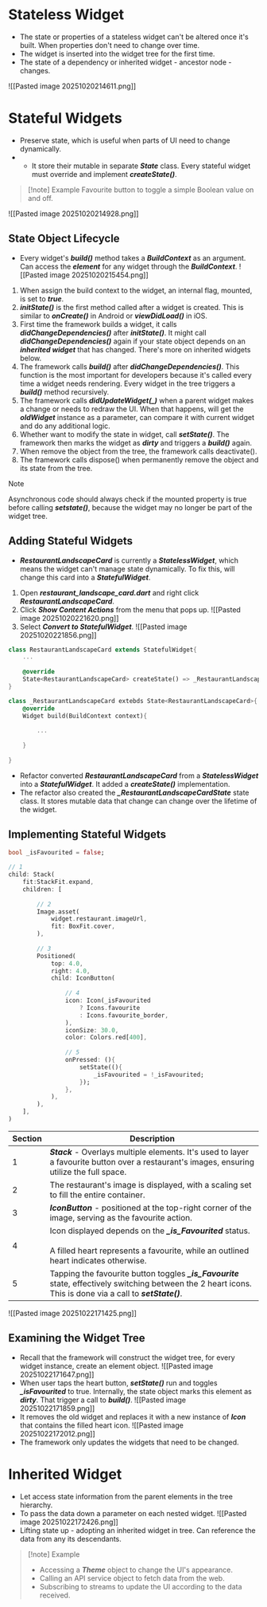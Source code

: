 # Stateless Widget
- The state or properties of a stateless widget can't be altered once it's built. When properties don't need to change over time.
- The widget is inserted into the widget tree for the first time.
- The state of a dependency or inherited widget - ancestor node - changes.
 
![[Pasted image 20251020214611.png]]

# Stateful Widgets
- Preserve state, which is useful when parts of UI need to change dynamically.
- - It store their mutable in separate ***State*** class. Every stateful widget must override and implement ***createState()***.
>[!note] Example
>Favourite button to toggle a simple Boolean value on and off.

![[Pasted image 20251020214928.png]]
## State Object Lifecycle
- Every widget's ***build()*** method takes a ***BuildContext*** as an argument. Can access the ***element*** for any widget through the ***BuildContext***.
![[Pasted image 20251020215454.png]]

1. When assign the build context to the widget, an internal flag, mounted, is set to ***true***.
2. ***initState()*** is the first method called after a widget is created. This is similar to ***onCreate()*** in Android or ***viewDidLoad()*** in iOS.
3. First time the framework builds a widget, it calls ***didChangeDependencies()*** after ***initState()***. It might call ***didChangeDependencies()*** again if your state object depends on an ***inherited widget*** that has changed. There's more on inherited widgets below.
4. The framework calls ***build()*** after ***didChangeDependencies()***. This function is the most important for developers because it's called every time a widget needs rendering. Every widget in the tree triggers a ***build()*** method recursively.
5. The framework calls ***didUpdateWidget(_)*** when a parent widget makes a change or needs to redraw the UI. When that happens, will get the ***oldWidget*** instance as a parameter, can compare it with current widget and do any additional logic.
6. Whether want to modify the state in widget, call ***setState()***. The framework then marks the widget as ***dirty*** and triggers a ***build()*** again.
7. When remove the object from the tree, the framework calls deactivate().
8. The framework calls dispose() when permanently remove the object and its state from the tree.
>[!note] 
>Asynchronous code should always check if the mounted property is true before calling ***setstate()***, because the widget may no longer be part of the widget tree.
## Adding Stateful Widgets
- ***RestaurantLandscapeCard*** is currently a ***StatelessWidget***, which means the widget can't manage state dynamically. To fix this, will change this card into a ***StatefulWidget***.
1. Open ***restaurant_landscape_card.dart*** and right click ***RestaurantLandscapeCard***.
2. Click ***Show Content Actions*** from the menu that pops up. 
   ![[Pasted image 20251020221620.png]]
3. Select ***Convert to StatefulWidget***.
   ![[Pasted image 20251020221856.png]]
```dart  title:'restaurant_landscape_card.dart'
class RestaurantLandscapeCard extends StatefulWidget{
	...
	
	@override
	State<RestaurantLandscapeCard> createState() => _RestaurantLandscapeCardState();
}

class _RestaurantLandscapeCard extebds State<RestaurantLandscapeCard>{
	@override
	Widget build(BuildContext context){
	
		...
		
	}
	
}

```
- Refactor converted ***RestaurantLandscapeCard*** from a ***StatelessWidget*** into a ***StatefulWidget***. It added a ***createState()*** implementation.
- The refactor also created the ***_RestaurantLandscapeCardState*** state class. It stores mutable data that change can change over the lifetime of the widget.
## Implementing Stateful Widgets
```dart
bool _isFavourited = false;
```

```dart title:'restaurant_landscape_card.dart'
// 1
child: Stack(
	fit:StackFit.expand,
	children: [
		
		// 2
		Image.asset(
			widget.restaurant.imageUrl,
			fit: BoxFit.cover,
		),
		
		// 3
		Positioned(
			top: 4.0,
			right: 4.0,
			child: IconButton(
				
				// 4
				icon: Icon(_isFavourited
					? Icons.favourite
					: Icons.favourite_border,
				),
				iconSize: 30.0,
				color: Colors.red[400],
				
				// 5
				onPressed: (){
					setState((){
						_isFavourited = !_isFavourited;
					});
				},
			),
		),
	],
)
```


| Section | Description                                                                                                                                                   |
| ------- | ------------------------------------------------------------------------------------------------------------------------------------------------------------- |
| 1       | ***Stack*** - Overlays multiple elements. It's used to layer a favourite button over a restaurant's images, ensuring utilize the full space.                  |
| 2       | The restaurant's image is displayed, with a scaling set to fill the entire container.                                                                         |
| 3       | ***IconButton*** - positioned at the top-right corner of the image, serving as the favourite action.                                                          |
| 4       | Icon displayed depends on the ***_is_Favourited*** status.<br><br>A filled heart represents a favourite, while an outlined heart indicates otherwise.         |
| 5       | Tapping the favourite button toggles ***_is_Favourite*** state, effectively switching between the 2 heart icons. This is done via a call to ***setState()***. |

![[Pasted image 20251022171425.png]]

## Examining the Widget Tree
- Recall that the framework will construct the widget tree, for every widget instance, create an element object.
  ![[Pasted image 20251022171647.png]]
- When user taps the heart button, ***setState()*** run and toggles ***_isFavourited*** to true. Internally, the state object marks this element as ***dirty***. That trigger a call to ***build()***.
  ![[Pasted image 20251022171859.png]]
- It removes the old widget and replaces it with a new instance of ***Icon*** that contains the filled heart icon.
  ![[Pasted image 20251022172012.png]]
- The framework only updates the widgets that need to be changed.

# Inherited Widget
- Let access state information from the parent elements in the tree hierarchy.
- To pass the data down a parameter on each nested widget.
  ![[Pasted image 20251022172426.png]]
- Lifting state up - adopting an inherited widget in tree. Can reference the data from any its descendants.
>[!note] Example
>- Accessing a ***Theme*** object to change the UI's appearance.
>- Calling an API service object to fetch data from the web.
>- Subscribing to streams to update the UI according to the data received.